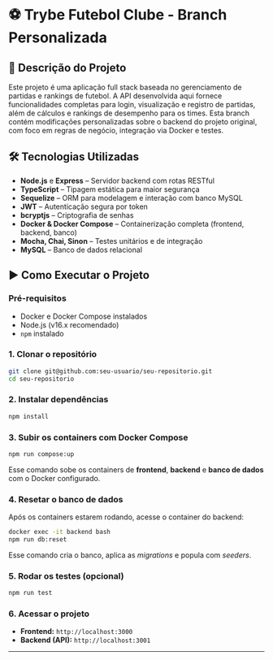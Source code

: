 # ⚽ Trybe Futebol Clube - Branch Personalizada

## 📄 Descrição do Projeto

Este projeto é uma aplicação full stack baseada no gerenciamento de partidas e rankings de futebol. A API desenvolvida aqui fornece funcionalidades completas para login, visualização e registro de partidas, além de cálculos e rankings de desempenho para os times. Esta branch contém modificações personalizadas sobre o backend do projeto original, com foco em regras de negócio, integração via Docker e testes.

## 🛠 Tecnologias Utilizadas

- **Node.js** e **Express** – Servidor backend com rotas RESTful
- **TypeScript** – Tipagem estática para maior segurança
- **Sequelize** – ORM para modelagem e interação com banco MySQL
- **JWT** – Autenticação segura por token
- **bcryptjs** – Criptografia de senhas
- **Docker & Docker Compose** – Containerização completa (frontend, backend, banco)
- **Mocha, Chai, Sinon** – Testes unitários e de integração
- **MySQL** – Banco de dados relacional

## ▶️ Como Executar o Projeto

### Pré-requisitos

- Docker e Docker Compose instalados
- Node.js (v16.x recomendado)
- `npm` instalado

### 1. Clonar o repositório

```bash
git clone git@github.com:seu-usuario/seu-repositorio.git
cd seu-repositorio
```

### 2. Instalar dependências

```bash
npm install
```

### 3. Subir os containers com Docker Compose

```bash
npm run compose:up
```

Esse comando sobe os containers de **frontend**, **backend** e **banco de dados** com o Docker configurado.

### 4. Resetar o banco de dados

Após os containers estarem rodando, acesse o container do backend:

```bash
docker exec -it backend bash
npm run db:reset
```

Esse comando cria o banco, aplica as *migrations* e popula com *seeders*.

### 5. Rodar os testes (opcional)

```bash
npm run test
```

### 6. Acessar o projeto

- **Frontend:** `http://localhost:3000`
- **Backend (API):** `http://localhost:3001`

---
